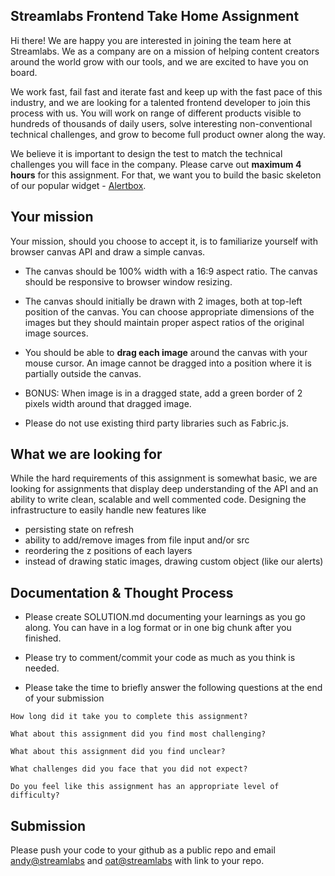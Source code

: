 ## Streamlabs Frontend Take Home Assignment

Hi there! We are happy you are interested in joining the team here at Streamlabs. We as a company are on a mission of helping content creators around the world grow with our tools, and we are excited to have you on board.

We work fast, fail fast and iterate fast and keep up with the fast pace of this industry, and we are looking for a talented frontend developer to join this process with us. You will work on range of different products visible to hundreds of thousands of daily users, solve interesting non-conventional technical challenges, and grow to become full product owner along the way.

We believe it is important to design the test to match the technical challenges you will face in the company. Please carve out **maximum 4 hours** for this assignment. For that, we want you to build the basic skeleton of our popular widget - [Alertbox](https://streamlabs.com/obs-widgets/alert-box).

## Your mission

Your mission, should you choose to accept it, is to familiarize yourself with browser canvas API and draw a simple canvas.

- The canvas should be 100% width with a 16:9 aspect ratio. The canvas should be responsive to browser window resizing.

- The canvas should initially be drawn with 2 images, both at top-left position of the canvas. You can choose appropriate dimensions of the images but they should maintain proper aspect ratios of the original image sources.

- You should be able to **drag each image** around the canvas with your mouse cursor. An image cannot be dragged into a position where it is partially outside the canvas.

- BONUS: When image is in a dragged state, add a green border of 2 pixels width around that dragged image.

- Please do not use existing third party libraries such as Fabric.js.

## What we are looking for

While the hard requirements of this assignment is somewhat basic, we are looking for assignments that display deep understanding of the API and an ability to write clean, scalable and well commented code. Designing the infrastructure to easily handle new features like

- persisting state on refresh
- ability to add/remove images from file input and/or src
- reordering the z positions of each layers
- instead of drawing static images, drawing custom object (like our alerts)

## Documentation & Thought Process

- Please create SOLUTION.md documenting your learnings as you go along. You can have in a log format or in one big chunk after you finished.

- Please try to comment/commit your code as much as you think is needed.

- Please take the time to briefly answer the following questions at the end of your submission

```
How long did it take you to complete this assignment?

What about this assignment did you find most challenging?

What about this assignment did you find unclear?

What challenges did you face that you did not expect?

Do you feel like this assignment has an appropriate level of difficulty?
```

## Submission

Please push your code to your github as a public repo and email [andy@streamlabs](mailto:andy@streamlabs.com) and [oat@streamlabs](mailto:oat@streamlabs.com) with link to your repo.
